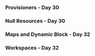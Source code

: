 ### Provisioners  - Day 30
### Null Resources - Day 30
### Maps and Dynamic Block - Day 32
### Workspaces - Day 32

